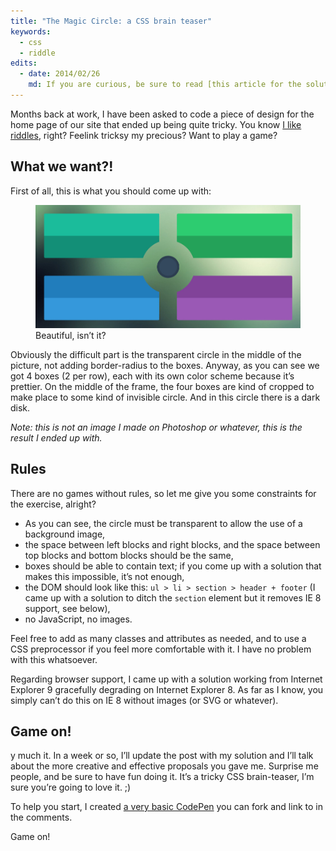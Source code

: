 ```yaml
---
title: "The Magic Circle: a CSS brain teaser"
keywords:
  - css
  - riddle
edits:
  - date: 2014/02/26
    md: If you are curious, be sure to read [this article for the solution](/2014/02/26/the-magic-circle-trick-revealed/).
---
```


Months back at work, I have been asked to code a piece of design for the home page of our site that ended up being quite tricky. You know [I like riddles](/2014/02/06/css-trickery-and-calc-function/), right? Feelink tricksy my precious? Want to play a game?

## What we want?!

First of all, this is what you should come up with:

<figure class="figure">
<img src="/assets/images/the-magic-circle-a-css-brain-teaser/result.jpg" alt="">
<figcaption>Beautiful, isn’t it?</figcaption>
</figure>

Obviously the difficult part is the transparent circle in the middle of the picture, not adding border-radius to the boxes. Anyway, as you can see we got 4 boxes (2 per row), each with its own color scheme because it’s prettier. On the middle of the frame, the four boxes are kind of cropped to make place to some kind of invisible circle. And in this circle there is a dark disk.

_Note: this is not an image I made on Photoshop or whatever, this is the result I ended up with._

## Rules

There are no games without rules, so let me give you some constraints for the exercise, alright?

* As you can see, the circle must be transparent to allow the use of a background image,
* the space between left blocks and right blocks, and the space between top blocks and bottom blocks should be the same,
* boxes should be able to contain text; if you come up with a solution that makes this impossible, it’s not enough,
* the DOM should look like this: `ul > li > section > header + footer` (I came up with a solution to ditch the `section` element but it removes IE 8 support, see below),
* no JavaScript, no images.

Feel free to add as many classes and attributes as needed, and to use a CSS preprocessor if you feel more comfortable with it. I have no problem with this whatsoever.

Regarding browser support, I came up with a solution working from Internet Explorer 9 gracefully degrading on Internet Explorer 8. As far as I know, you simply can’t do this on IE 8 without images (or SVG or whatever).

## Game on!

y much it. In a week or so, I’ll update the post with my solution and I’ll talk about the more creative and effective proposals you gave me. Surprise me people, and be sure to have fun doing it. It’s a tricky CSS brain-teaser, I’m sure you’re going to love it. ;)

To help you start, I created [a very basic CodePen](https://codepen.io/HugoGiraudel/pen/cffeb2facdf797f46617e9615105f38d) you can fork and link to in the comments.

Game on!
